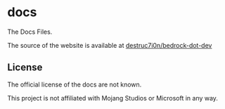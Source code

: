 # docs

The Docs Files. 

The source of the website is available at [destruc7i0n/bedrock-dot-dev](https://github.com/destruc7i0n/bedrock-dot-dev)

## License

The official license of the docs are not known. 

This project is not affiliated with Mojang Studios or Microsoft in any way.

